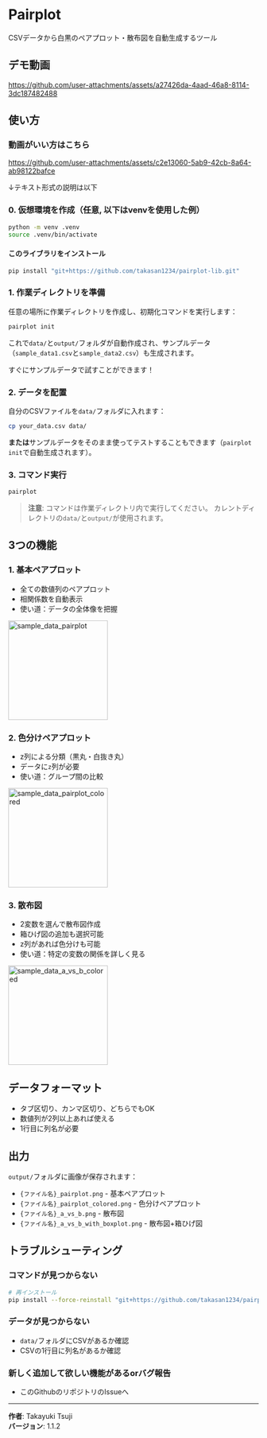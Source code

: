 # Pairplot

CSVデータから白黒のペアプロット・散布図を自動生成するツール

## デモ動画

https://github.com/user-attachments/assets/a27426da-4aad-46a8-8114-3dc187482488

## 使い方

### 動画がいい方はこちら
https://github.com/user-attachments/assets/c2e13060-5ab9-42cb-8a64-ab98122bafce

↓テキスト形式の説明は以下

### 0. 仮想環境を作成（任意, 以下はvenvを使用した例）
```bash
python -m venv .venv
source .venv/bin/activate
```

#### このライブラリをインストール

```bash
pip install "git+https://github.com/takasan1234/pairplot-lib.git"
```

### 1. 作業ディレクトリを準備

任意の場所に作業ディレクトリを作成し、初期化コマンドを実行します：

```bash
pairplot init
```

これで`data/`と`output/`フォルダが自動作成され、サンプルデータ（`sample_data1.csv`と`sample_data2.csv`）も生成されます。

すぐにサンプルデータで試すことができます！

### 2. データを配置

自分のCSVファイルを`data/`フォルダに入れます：

```bash
cp your_data.csv data/
```

**または**サンプルデータをそのまま使ってテストすることもできます（`pairplot init`で自動生成されます）。

### 3. コマンド実行

```bash
pairplot
```

> **注意**: コマンドは作業ディレクトリ内で実行してください。
> カレントディレクトリの`data/`と`output/`が使用されます。

## 3つの機能

### 1. 基本ペアプロット
- 全ての数値列のペアプロット
- 相関係数を自動表示
- 使い道：データの全体像を把握

<img width="200" alt="sample_data_pairplot" src="https://github.com/user-attachments/assets/7f26c6d4-1288-44ff-9a1f-8a923be8df12" />

### 2. 色分けペアプロット
- z列による分類（黒丸・白抜き丸）
- データに`z`列が必要
- 使い道：グループ間の比較


<img width="200" alt="sample_data_pairplot_colored" src="https://github.com/user-attachments/assets/50181bc6-504d-4fa1-adfb-9ccb6d9e6f77" />

### 3. 散布図
- 2変数を選んで散布図作成
- 箱ひげ図の追加も選択可能
- z列があれば色分けも可能
- 使い道：特定の変数の関係を詳しく見る

<img width="200" alt="sample_data_a_vs_b_colored" src="https://github.com/user-attachments/assets/db6d8bd4-7657-4f41-8839-c8dc0dd451ff" />

## データフォーマット

- タブ区切り、カンマ区切り、どちらでもOK
- 数値列が2列以上あれば使える
- 1行目に列名が必要

## 出力

`output/`フォルダに画像が保存されます：

- `{ファイル名}_pairplot.png` - 基本ペアプロット
- `{ファイル名}_pairplot_colored.png` - 色分けペアプロット
- `{ファイル名}_a_vs_b.png` - 散布図
- `{ファイル名}_a_vs_b_with_boxplot.png` - 散布図+箱ひげ図

## トラブルシューティング

### コマンドが見つからない
```bash
# 再インストール
pip install --force-reinstall "git+https://github.com/takasan1234/pairplot-lib.git"
```

### データが見つからない
- `data/`フォルダにCSVがあるか確認
- CSVの1行目に列名があるか確認

### 新しく追加して欲しい機能があるorバグ報告
- このGithubのリポジトリのIssueへ

---

**作者**: Takayuki Tsuji  
**バージョン**: 1.1.2

